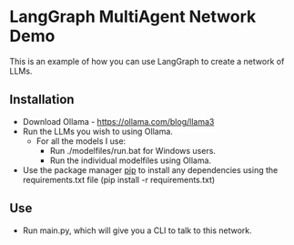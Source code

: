 # LangGraph MultiAgent Network Demo

This is an example of how you can use LangGraph to create a network of LLMs.

## Installation

- Download Ollama - https://ollama.com/blog/llama3
- Run the LLMs you wish to using Ollama. 
  - For all the models I use:
    - Run ./modelfiles/run.bat for Windows users.
    - Run the individual modelfiles using Ollama.
- Use the package manager [pip](https://pip.pypa.io/en/stable/) to install any dependencies using the requirements.txt file (pip install -r requirements.txt)

## Use

- Run main.py, which will give you a CLI to talk to this network.